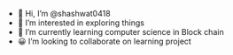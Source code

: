 - 👋 Hi, I’m @shashwat0418
- 👀 I’m interested in exploring things 
- 🌱 I’m currently learning computer science in Block chain 
- 😀 I’m looking to collaborate on learning project 
<!---
shashwat0418/shashwat0418 is a ✨ special ✨ repository because its `README.md` (this file) appears on your GitHub profile.
You can click the Preview link to take a look at your changes.
--->
